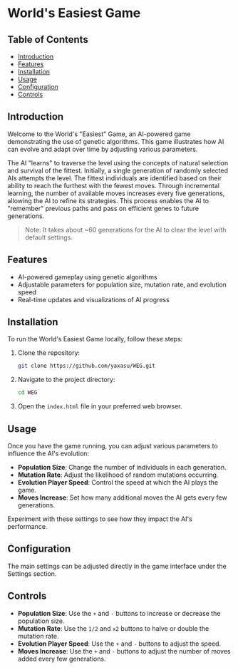 # World's Easiest Game

## Table of Contents

- [Introduction](#introduction)
- [Features](#features)
- [Installation](#installation)
- [Usage](#usage)
- [Configuration](#configuration)
- [Controls](#controls)

## Introduction

Welcome to the World's "Easiest" Game, an AI-powered game demonstrating the use of genetic algorithms. This game illustrates how AI can evolve and adapt over time by adjusting various parameters.

The AI "learns" to traverse the level using the concepts of natural selection and survival of the fittest. Initially, a single generation of randomly selected AIs attempts the level. The fittest individuals are identified based on their ability to reach the furthest with the fewest moves. Through incremental learning, the number of available moves increases every five generations, allowing the AI to refine its strategies. This process enables the AI to "remember" previous paths and pass on efficient genes to future generations.

> Note: It takes about ~60 generations for the AI to clear the level with default settings.

## Features

- AI-powered gameplay using genetic algorithms
- Adjustable parameters for population size, mutation rate, and evolution speed
- Real-time updates and visualizations of AI progress

## Installation

To run the World's Easiest Game locally, follow these steps:

1. Clone the repository:
    ```sh
    git clone https://github.com/yaxasu/WEG.git
    ```
2. Navigate to the project directory:
    ```sh
    cd WEG
    ```
3. Open the `index.html` file in your preferred web browser.

## Usage

Once you have the game running, you can adjust various parameters to influence the AI's evolution:

- **Population Size**: Change the number of individuals in each generation.
- **Mutation Rate**: Adjust the likelihood of random mutations occurring.
- **Evolution Player Speed**: Control the speed at which the AI plays the game.
- **Moves Increase**: Set how many additional moves the AI gets every few generations.

Experiment with these settings to see how they impact the AI's performance.

## Configuration

The main settings can be adjusted directly in the game interface under the Settings section.

## Controls

- **Population Size**: Use the `+` and `-` buttons to increase or decrease the population size.
- **Mutation Rate**: Use the `1/2` and `x2` buttons to halve or double the mutation rate.
- **Evolution Player Speed**: Use the `+` and `-` buttons to adjust the speed.
- **Moves Increase**: Use the `+` and `-` buttons to adjust the number of moves added every few generations.
